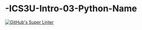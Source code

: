 # -ICS3U-Intro-03-Python-Name

[![GitHub's Super Linter](https://github.com/shahdel/-ICS3U-Intro-03-Python-Name/workflows/GitHub's%20Super%20Linter/badge.svg)](https://github.com/shahdel/-ICS3U-Intro-03-Python-Name/actions)
